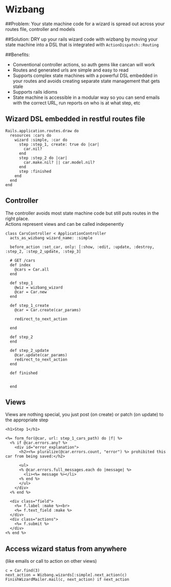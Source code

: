# Wizbang

##Problem:
Your state machine code for a wizard is spread out across your routes file, controller and models

##Solution:
DRY up your rails wizard code with wizbang by moving your state machine into a DSL that is integrated with `ActionDispatch::Routing`

##Benefits:
 
* Conventional controller actions, so auth gems like cancan will work
* Routes and generated urls are simple and easy to read
* Supports complex state machines with a powerful DSL embedded in your routes and avoids creating separate state management that gets stale
* Supports rails idioms  
* State machine is accessible in a modular way so you can send emails with the correct URL, run reports on who is at what step, etc


## Wizard DSL embedded in restful routes file
```
Rails.application.routes.draw do
  resources :cars do
    wizard :simple, :car do
      step :step_1, create: true do |car|
        car.nil?
      end
      step :step_2 do |car|
        car.make.nil? || car.model.nil?
      end
      step :finished
    end
  end
end
```

## Controller
The controller avoids most state machine code but still puts routes in the right place.  
Actions represent views and can be called indepenently
```
class CarsController < ApplicationController
  acts_as_wizbang wizard_name: :simple

  before_action :set_car, only: [:show, :edit, :update, :destroy, :step_2, :step_2_update, :step_3]

  # GET /cars
  def index
    @cars = Car.all
  end

  def step_1
    @wiz = wizbang_wizard
    @car = Car.new
  end

  def step_1_create
    @car = Car.create(car_params)

    redirect_to_next_action

  end

  def step_2
  end

  def step_2_update
    @car.update(car_params)
    redirect_to_next_action
  end

  def finished


  end
```

## Views
Views are nothing special, you just post (on create) or patch (on update) to the appropriate step
```
<h1>Step 1</h1>

<%= form_for(@car, url: step_1_cars_path) do |f| %>
  <% if @car.errors.any? %>
    <div id="error_explanation">
      <h2><%= pluralize(@car.errors.count, "error") %> prohibited this car from being saved:</h2>

      <ul>
      <% @car.errors.full_messages.each do |message| %>
        <li><%= message %></li>
      <% end %>
      </ul>
    </div>
  <% end %>

  <div class="field">
    <%= f.label :make %><br>
    <%= f.text_field :make %>
  </div>
  <div class="actions">
    <%= f.submit %>
  </div>
<% end %>
```

## Access wizard status from anywhere 
(like emails or call to action on other views)
```
c = Car.find(3)
next_action = Wizbang.wizards[:simple].next_action(c)
FinishWizardMailer.mail(c, next_action) if next_action
```
